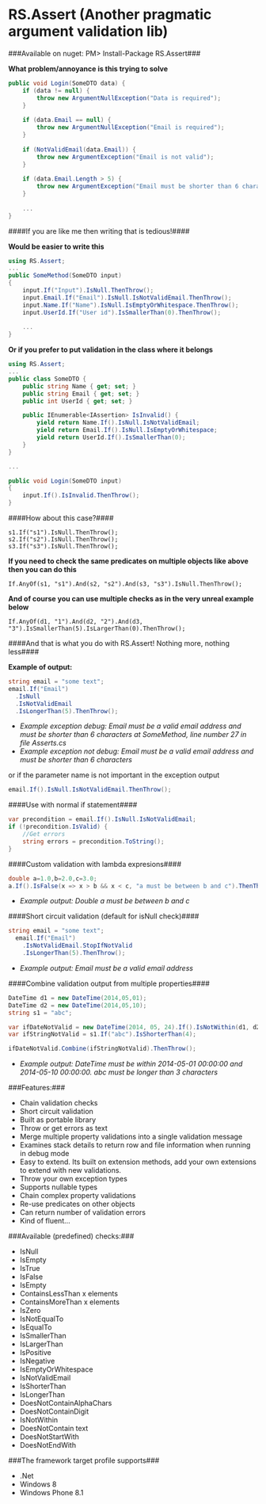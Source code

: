 RS.Assert (Another pragmatic argument validation lib)
=========

###Available on nuget: PM> Install-Package RS.Assert###

**What problem/annoyance is this trying to solve**
``` c#
public void Login(SomeDTO data) {
    if (data != null) {
        throw new ArgumentNullException("Data is required");
    }
    
    if (data.Email == null) {
        throw new ArgumentNullException("Email is required");
    }
    
    if (NotValidEmail(data.Email)) {
        throw new ArgumentException("Email is not valid");
    }
    
    if (data.Email.Length > 5) {
        throw new ArgumentException("Email must be shorter than 6 characters")
    }
    
    ...
}
```

####If you are like me then writing that is tedious!####

**Would be easier to write this**
``` c#
using RS.Assert;
...
public SomeMethod(SomeDTO input)
{
    input.If("Input").IsNull.ThenThrow();
    input.Email.If("Email").IsNull.IsNotValidEmail.ThenThrow();
    input.Name.If("Name").IsNull.IsEmptyOrWhitespace.ThenThrow();
    input.UserId.If("User id").IsSmallerThan(0).ThenThrow();
    
    ...
}
```

**Or if you prefer to put validation in the class where it belongs**
``` c#
using RS.Assert;
...
public class SomeDTO {
    public string Name { get; set; }
    public string Email { get; set; }
    public int UserId { get; set; }

    public IEnumerable<IAssertion> IsInvalid() {
        yield return Name.If().IsNull.IsNotValidEmail;
        yield return Email.If().IsNull.IsEmptyOrWhitespace;
        yield return UserId.If().IsSmallerThan(0);
    }
}

...

public void Login(SomeDTO input)
{
    input.If().IsInvalid.ThenThrow();
}
```
####How about this case?####
```
s1.If("s1").IsNull.ThenThrow();
s2.If("s2").IsNull.ThenThrow();
s3.If("s3").IsNull.ThenThrow();
```
**If you need to check the same predicates on multiple objects like above then you can do this**
```
If.AnyOf(s1, "s1").And(s2, "s2").And(s3, "s3").IsNull.ThenThrow();
```
**And of course you can use multiple checks as in the very unreal example below**
```
If.AnyOf(d1, "1").And(d2, "2").And(d3, "3").IsSmallerThan(5).IsLargerThan(0).ThenThrow();
```


####And that is what you do with RS.Assert! Nothing more, nothing less####

**Example of output:**
``` c#
string email = "some text";
email.If("Email")
  .IsNull
  .IsNotValidEmail
  .IsLongerThan(5).ThenThrow();
```

- *Example exception debug: Email must be a valid email address and must be shorter than 6 characters at SomeMethod, line number 27 in file Asserts.cs*
- *Example exception not debug: Email must be a valid email address and must be shorter than 6 characters*

or if the parameter name is not important in the exception output
``` c#
email.If().IsNull.IsNotValidEmail.ThenThrow();
```
####Use with normal if statement####
``` c#
var precondition = email.If().IsNull.IsNotValidEmail;
if (!precondition.IsValid) {
    //Get errors
    string errors = precondition.ToString();
}
```
####Custom validation with lambda expresions####
``` c#
double a=1.0,b=2.0,c=3.0;
a.If().IsFalse(x => x > b && x < c, "a must be between b and c").ThenThrow();
```
- *Example output: Double a must be between b and c*

####Short circuit validation (default for isNull check)####
``` c#
string email = "some text";
  email.If("Email")
    .IsNotValidEmail.StopIfNotValid
    .IsLongerThan(5).ThenThrow();
```
- *Example output: Email must be a valid email address*

####Combine validation output from multiple properties####
``` c#
DateTime d1 = new DateTime(2014,05,01);
DateTime d2 = new DateTime(2014,05,10);
string s1 = "abc";

var ifDateNotValid = new DateTime(2014, 05, 24).If().IsNotWithin(d1, d2);
var ifStringNotValid = s1.If("abc").IsShorterThan(4);

ifDateNotValid.Combine(ifStringNotValid).ThenThrow();
```
- *Example output: DateTime must be within 2014-05-01 00:00:00 and 2014-05-10 00:00:00. abc must be longer than 3 characters*

###Features:###
- Chain validation checks 
- Short circuit validation 
- Built as portable library
- Throw or get errors as text 
- Merge multiple property validations into a single validation message
- Examines stack details to return row and file information when running in debug mode
- Easy to extend. Its built on extension methods, add your own extensions to extend with new validations.
- Throw your own exception types
- Supports nullable types
- Chain complex property validations
- Re-use predicates on other objects
- Can return number of validation errors
- Kind of fluent...

###Available (predefined) checks:###
- IsNull
- IsEmpty
- IsTrue
- IsFalse
- IsEmpty
- ContainsLessThan x elements
- ContainsMoreThan x elements
- IsZero
- IsNotEqualTo
- IsEqualTo
- IsSmallerThan
- IsLargerThan
- IsPositive
- IsNegative
- IsEmptyOrWhitespace
- IsNotValidEmail
- IsShorterThan
- IsLongerThan
- DoesNotContainAlphaChars
- DoesNotContainDigit
- IsNotWithin 
- DoesNotContain text
- DoesNotStartWith
- DoesNotEndWith

###The framework target profile supports###
- .Net
- Windows 8
- Windows Phone 8.1
